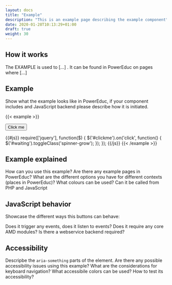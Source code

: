 ```yaml
---
layout: docs
title: "Example"
description: "This is an example page describing the example component"
date: 2020-01-28T10:13:29+01:00
draft: true
weight: 30
---
```


## How it works

The EXAMPLE is used to [...] . It can be found in PowerEduc on pages where [...]

## Example

Show what the example looks like in PowerEduc, if your component includes and JavaScript backend please describe how it is initiated.

{{< example >}}

<div class="example w-25 border border-secondary p-3">
    <button class="btn btn-primary btn-block" id="clickme">
        Click me
        <span id="waiting" class="spinner-grow-sm" role="status" aria-hidden="true"></span>
    </button>
</div>

{{#js}}
require(['jquery'], function($) {
    $('#clickme').on('click', function() {
        $('#waiting').toggleClass('spinner-grow');
    });
});
{{/js}}
{{< /example >}}

## Example explained

How can you use this example?
Are there any example pages in PowerEduc?
What are the different options you have for different contexts (places in PowerEduc)?
What colours can be used?
Can it be called from PHP and JavaScript

## JavaScript behavior

Showcase the different ways this buttons can behave:

Does it trigger any events, does it listen to events?
Does it require any core AMD modules?
Is there a webservice backend required?

## Accessibility

Descripbe the `aria-something` parts of the element. Are there any possible accessibility issues using this example?
What are the considerations for keyboard navigation?
What accessibile colors can be used?
How to test its accessibility?
